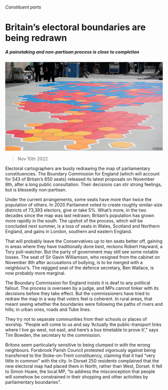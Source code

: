 ###### Constituent parts

# Britain’s electoral boundaries are being redrawn 

##### A painstaking and non-partisan process is close to completion 

![image](images/20221112_BRP503.jpg) 

> Nov 10th 2022 

Electoral cartographers are busily redrawing the map of parliamentary constituencies. The Boundary Commission for England (which will account for 543 of Britain’s 650 seats) released its latest proposals on November 8th, after a long public consultation. Their decisions can stir strong feelings, but  is blessedly non-partisan.

Under the current arrangements, some seats have more than twice the population of others. In 2020 Parliament voted to create roughly similar-size districts of 73,393 electors, give or take 5%. What’s more, in the two decades since the map was last redrawn, Britain’s population has grown more rapidly in the south. The upshot of the process, which will be concluded next summer, is a loss of seats in Wales, Scotland and Northern England, and gains in London, southern and eastern England. 

That will probably leave the Conservatives up to ten seats better off, gaining in areas where they have traditionally done best, reckons Robert Hayward, a Tory poll-watcher. But the party of government may still see some notable losses. The seat of Sir Gavin Williamson, who resigned from the cabinet on November 8th after accusations of bullying, is to be merged with a neighbour’s. The rejigged seat of the defence secretary, Ben Wallace, is now probably more marginal.

The Boundary Commission for England insists it is deaf to any political fallout. The process is overseen by a judge, and MPs cannot tinker with its decisions before they take effect. But the commissioners have tried to redraw the map in a way that voters feel is coherent. In rural areas, that meant seeing whether the boundaries were following the paths of rivers and hills; in urban ones, roads and Tube lines. 

They try not to separate communities from their schools or places of worship. “People will come to us and say ‘Actually the public-transport links where I live go west, not east, and here’s a bus timetable to prove it’,” says Tim Bowden, the secretary to the commission. 

Britons seem particularly sensitive to being clumped in with the wrong neighbours. Forsbrook Parish Council protested vigorously against being transferred to the Stoke-on-Trent constituency, claiming that it had “very little in common” with the city. In Dorset 250 residents complained that the new electoral map had placed them in North, rather than West, Dorset. It fell to Simon Hoare, the local MP, “to address the misconception that people will somehow be constrained in their shopping and other activities by parliamentary boundaries”.


